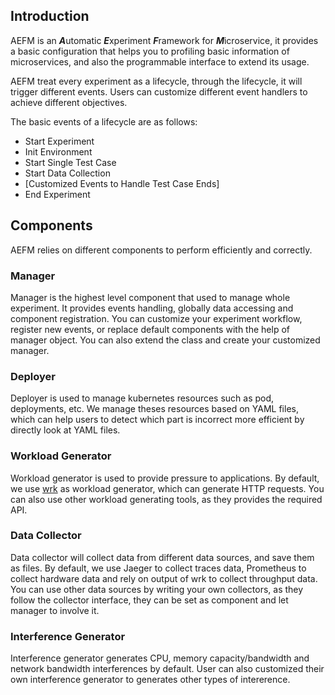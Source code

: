 ## Introduction
AEFM is an ***A***utomatic ***E***xperiment ***F***ramework for ***M***icroservice, it provides a basic configuration that helps you to profiling basic information of microservices, and also the programmable interface to extend its usage.

AEFM treat every experiment as a lifecycle, through the lifecycle, it will trigger different events. Users can customize different event handlers to achieve different objectives.

The basic events of a lifecycle are as follows:
* Start Experiment
* Init Environment
* Start Single Test Case
* Start Data Collection
* \[Customized Events to Handle Test Case Ends\]
* End Experiment

## Components
AEFM relies on different components to perform efficiently and correctly.

### Manager
Manager is the highest level component that used to manage whole experiment. It provides events handling, globally data accessing and component registration. You can customize your experiment workflow, register new events, or replace default components with the help of manager object. You can also extend the class and create your customized manager.

### Deployer
Deployer is used to manage kubernetes resources such as pod, deployments, etc. We manage theses resources based on YAML files, which can help users to detect which part is incorrect more efficient by directly look at YAML files.

### Workload Generator
Workload generator is used to provide pressure to applications. By default, we use [wrk](https://github.com/giltene/wrk2) as workload generator, which can generate HTTP requests. You can also use other workload generating tools, as they provides the required API.

### Data Collector
Data collector will collect data from different data sources, and save them as files. By default, we use Jaeger to collect traces data, Prometheus to collect hardware data and rely on output of wrk to collect throughput data. You can use other data sources by writing your own collectors, as they follow the collector interface, they can be set as component and let manager to involve it.

### Interference Generator
Interference generator generates CPU, memory capacity/bandwidth and network bandwidth interferences by default. User can also customized their own interference generator to generates other types of intererence.